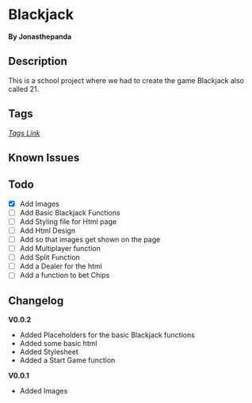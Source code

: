 # Blackjack
**By Jonasthepanda** 

## Description
This is a school project where we had to create the game Blackjack also called 21.

## Tags
*[Tags Link](https://github.com/Jonasthepanda67/Blackjack/tags)*

## Known Issues

## Todo
- [X] Add Images
- [ ] Add Basic Blackjack Functions
- [ ] Add Styling file for Html page
- [ ] Add Html Design
- [ ] Add so that images get shown on the page
- [ ] Add Multiplayer function
- [ ] Add Split Function
- [ ] Add a Dealer for the html
- [ ] Add a function to bet Chips

## Changelog

**V0.0.2**

* Added Placeholders for the basic Blackjack functions
* Added some basic html
* Added Stylesheet
* Added a Start Game function

**V0.0.1**

* Added Images